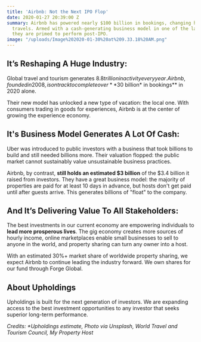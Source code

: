 ```yaml
---
title: 'Airbnb: Not the Next IPO Flop'
date: 2020-01-27 20:39:00 Z
summary: Airbnb has powered nearly $100 billion in bookings, changing how the world
  travels. Armed with a cash-generating business model in one of the largest industries,
  they are primed to perform post-IPO.
image: "/uploads/Image%202020-01-30%20at%209.33.18%20AM.png"
---
```


## **It’s Reshaping A Huge Industry:**

Global travel and tourism generates $8.8 trillion in activity every year. Airbnb, founded in 2008, is on track to complete over **$30 billion\* in bookings** in 2020 alone.

Their new model has unlocked a new type of vacation: the local one. With consumers trading in goods for experiences, Airbnb is at the center of growing the experience economy.

## **It's Business Model Generates A Lot Of Cash:**

Uber was introduced to public investors with a business that took billions to build and still needed billions more. Their valuation flopped: the public market cannot sustainably value unsustainable business practices.

Airbnb, by contrast, **still holds an estimated $3 billion** of the $3.4 billion it raised from investors. They have a great business model: the majority of properties are paid for at least 10 days in advance, but hosts don't get paid until after guests arrive. This generates billions of "float" to the company.

## **And It’s Delivering Value To All Stakeholders:**

The best investments in our current economy are empowering individuals to **lead more prosperous lives**. The gig economy creates more sources of hourly income, online marketplaces enable small businesses to sell to anyone in the world, and property sharing can turn any owner into a host.

With an estimated 30%\+ market share of worldwide property sharing, we expect Airbnb to continue leading the industry forward. We own shares for our fund through Forge Global.

## **About Upholdings**

Upholdings is built for the next generation of investors. We are expanding access to the best investment opportunities to any investor that seeks superior long-term performance.

*Credits: \*Upholdings estimate, Photo via Unsplash, World Travel and Tourism Council, My Property Host*